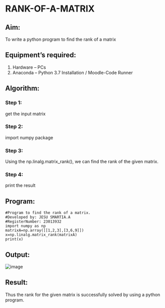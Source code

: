 # RANK-OF-A-MATRIX
## Aim:
To write a python program to find the rank of a matrix
## Equipment’s required:
1. 	Hardware – PCs
2. 	Anaconda – Python 3.7 Installation / Moodle-Code Runner
## Algorithm:
### Step 1: 
get the input matrix
### Step 2:
import numpy package
### Step 3: 
Using the np.linalg.matrix_rank(), we can find the rank of the given matrix.
### Step 4: 
print the result

## Program:
```
#Program to find the rank of a matrix.
#Developed by: JESU SMARTIA.A
#RegisterNumber: 23013932
import numpy as np
matrixA=np.array([[1,2,3],[3,6,9]])
x=np.linalg.matrix_rank(matrixA)
print(x)

```
## Output:
![image](https://github.com/jesu-smartia05/RANK-OF-A-MATRIX/assets/148514819/90e60f22-93b6-438f-9de2-8cf3c161f960)


## Result:
Thus the rank for the given matrix is successfully solved by  using a python program.

